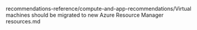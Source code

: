 recommendations-reference/compute-and-app-recommendations/Virtual machines should be migrated to new Azure Resource Manager resources.md